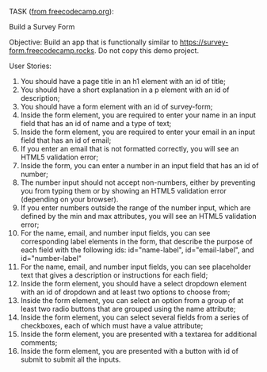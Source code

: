 TASK ([from freecodecamp.org](https://www.freecodecamp.org/learn/2022/responsive-web-design/build-a-survey-form-project/build-a-survey-form)): 

Build a Survey Form

Objective: Build an app that is functionally similar to https://survey-form.freecodecamp.rocks. Do not copy this demo project.

User Stories:

1) You should have a page title in an h1 element with an id of title;
2) You should have a short explanation in a p element with an id of description;
3) You should have a form element with an id of survey-form;
4) Inside the form element, you are required to enter your name in an input field that has an id of name and a type of text;
5) Inside the form element, you are required to enter your email in an input field that has an id of email;
6) If you enter an email that is not formatted correctly, you will see an HTML5 validation error;
7) Inside the form, you can enter a number in an input field that has an id of number;
8) The number input should not accept non-numbers, either by preventing you from typing them or by showing an HTML5 validation error (depending on your browser).
9) If you enter numbers outside the range of the number input, which are defined by the min and max attributes, you will see an HTML5 validation error;
10) For the name, email, and number input fields, you can see corresponding label elements in the form, that describe the purpose of each field with the following ids: id="name-label", id="email-label", and id="number-label"
11) For the name, email, and number input fields, you can see placeholder text that gives a description or instructions for each field;
12) Inside the form element, you should have a select dropdown element with an id of dropdown and at least two options to choose from;
13) Inside the form element, you can select an option from a group of at least two radio buttons that are grouped using the name attribute;
14) Inside the form element, you can select several fields from a series of checkboxes, each of which must have a value attribute;
15) Inside the form element, you are presented with a textarea for additional comments;
16) Inside the form element, you are presented with a button with id of submit to submit all the inputs.




